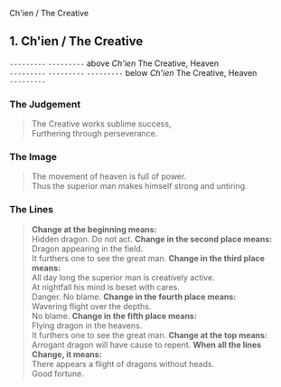 Ch'ien / The Creative
## 1. Ch'ien / The Creative
```---------```
```---------``` above _Ch'ien_ The Creative, Heaven  
```---------```
```---------```
```---------``` below _Ch'ien_ The Creative, Heaven  
```---------```
### The Judgement
> The Creative works sublime success,  
 Furthering through perseverance.
### The Image
> The movement of heaven is full of power.  
 Thus the superior man makes himself strong and untiring.
### The Lines

 > **Change at the beginning means:**  
 Hidden dragon. Do not act.
 > **Change in the second place means:**  
 Dragon appearing in the field.  
 It furthers one to see the great man.
 > **Change in the third place means:**  
 All day long the superior man is creatively active.  
 At nightfall his mind is beset with cares.  
 Danger. No blame.
 > **Change in the fourth place means:**  
 Wavering flight over the depths.  
 No blame.
 > **Change in the fifth place means:**  
 Flying dragon in the heavens.  
 It furthers one to see the great man.
 > **Change at the top means:**  
 Arrogant dragon will have cause to repent.
 > **When all the lines Change, it means:**  
 There appears a flight of dragons without heads.  
 Good fortune.



